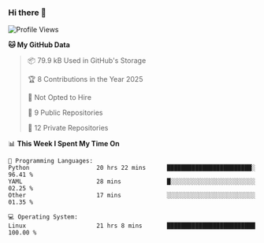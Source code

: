 ### Hi there 👋

<!--
**huayuan4396/huayuan4396** is a ✨ _special_ ✨ repository because its `README.md` (this file) appears on your GitHub profile.

Here are some ideas to get you started:

- 🔭 I’m currently working on ...
- 🌱 I’m currently learning ...
- 👯 I’m looking to collaborate on ...
- 🤔 I’m looking for help with ...
- 💬 Ask me about ...
- 📫 How to reach me: ...
- 😄 Pronouns: ...
- ⚡ Fun fact: ...
-->

<!--START_SECTION:waka-->
![Profile Views](http://img.shields.io/badge/Profile%20Views-0-blue)

**🐱 My GitHub Data** 

> 📦 79.9 kB Used in GitHub's Storage 
 > 
> 🏆 8 Contributions in the Year 2025
 > 
> 🚫 Not Opted to Hire
 > 
> 📜 9 Public Repositories 
 > 
> 🔑 12 Private Repositories 
 > 
📊 **This Week I Spent My Time On** 

```text
💬 Programming Languages: 
Python                   20 hrs 22 mins      ████████████████████████░   96.41 % 
YAML                     28 mins             █░░░░░░░░░░░░░░░░░░░░░░░░   02.25 % 
Other                    17 mins             ░░░░░░░░░░░░░░░░░░░░░░░░░   01.35 % 

💻 Operating System: 
Linux                    21 hrs 8 mins       █████████████████████████   100.00 % 
```


<!--END_SECTION:waka-->
